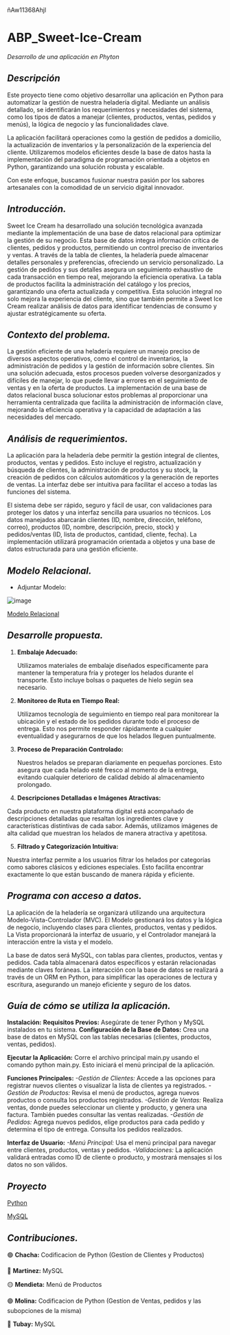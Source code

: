ñAw11368Ahjl
# ABP_Sweet-Ice-Cream
_Desarrollo de una aplicación en Phyton_
## *Descripción*
   Este proyecto tiene como objetivo desarrollar una aplicación en Python para automatizar la gestión de nuestra heladería digital. Mediante un análisis detallado, se identificarán los requerimientos y necesidades del sistema, como los tipos de datos a manejar (clientes, productos, ventas, pedidos y menús), la lógica de negocio y las funcionalidades clave.

La aplicación facilitará operaciones como la gestión de pedidos a domicilio, la actualización de inventarios y la personalización de la experiencia del cliente. Utilizaremos modelos eficientes desde la base de datos hasta la implementación del paradigma de programación orientada a objetos en Python, garantizando una solución robusta y escalable.

Con este enfoque, buscamos fusionar nuestra pasión por los sabores artesanales con la comodidad de un servicio digital innovador.

## *Introducción.*
   Sweet Ice Cream ha desarrollado una solución tecnológica avanzada mediante la implementación de una base de datos relacional para optimizar la gestión de su negocio. Esta base de datos integra información crítica de clientes, pedidos y productos, permitiendo un control preciso de inventarios y ventas. A través de la tabla de clientes, la heladería puede almacenar detalles personales y preferencias, ofreciendo un servicio personalizado. La gestión de pedidos y sus detalles asegura un seguimiento exhaustivo de cada transacción en tiempo real, mejorando la eficiencia operativa. La tabla de productos facilita la administración del catálogo y los precios, garantizando una oferta actualizada y competitiva. Esta solución integral no solo mejora la experiencia del cliente, sino que también permite a Sweet Ice Cream realizar análisis de datos para identificar tendencias de consumo y ajustar estratégicamente su oferta.

## *Contexto del problema.*
   La gestión eficiente de una heladería requiere un manejo preciso de diversos aspectos operativos, como el control de inventarios, la administración de pedidos y la gestión de información sobre clientes. Sin una solución adecuada, estos procesos pueden volverse desorganizados y difíciles de manejar, lo que puede llevar a errores en el seguimiento de ventas y en la oferta de productos. La implementación de una base de datos relacional busca solucionar estos problemas al proporcionar una herramienta centralizada que facilita la administración de información clave, mejorando la eficiencia operativa y la capacidad de adaptación a las necesidades del mercado.

## *Análisis de requerimientos.*
   La aplicación para la heladería debe permitir la gestión integral de clientes, productos, ventas y pedidos. Esto incluye el registro, actualización y búsqueda de clientes, la administración de productos y su stock, la creación de pedidos con cálculos automáticos y la generación de reportes de ventas. La interfaz debe ser intuitiva para facilitar el acceso a todas las funciones del sistema.

   El sistema debe ser rápido, seguro y fácil de usar, con validaciones para proteger los datos y una interfaz sencilla para usuarios no técnicos. Los datos manejados abarcarán clientes (ID, nombre, dirección, teléfono, correo), productos (ID, nombre, descripción, precio, stock) y pedidos/ventas (ID, lista de productos, cantidad, cliente, fecha). La implementación utilizará programación orientada a objetos y una base de datos estructurada para una gestión eficiente.


## *Modelo Relacional.*

- Adjuntar Modelo:

![image](https://github.com/NatalinMartinez/ABP_Sweet-Ice-Cream/assets/173188151/23518a05-3124-4340-a1d6-8908a34eb707)

[Modelo Relacional](https://github.com/NatalinMartinez/ABP_Sweet-Ice-Cream/tree/main/ABP)

## *Desarrolle propuesta.*

1. **Embalaje Adecuado:**  

   Utilizamos materiales de embalaje diseñados específicamente para mantener la temperatura fría y proteger los helados durante el transporte. Esto incluye bolsas o paquetes de hielo según sea necesario.

2. **Monitoreo de Ruta en Tiempo Real:**  

   Utilizamos tecnología de seguimiento en tiempo real para monitorear la ubicación y el estado de los pedidos durante todo el proceso de entrega. Esto nos permite responder rápidamente a cualquier eventualidad y asegurarnos de que los helados lleguen puntualmente.

3. **Proceso de Preparación Controlado:**  

   Nuestros helados se preparan diariamente en pequeñas porciones. Esto asegura que cada helado esté fresco al momento de la entrega, evitando cualquier deterioro de calidad debido al almacenamiento prolongado.

 4. **Descripciones Detalladas e Imágenes Atractivas:**   

   Cada producto en nuestra plataforma digital está acompañado de descripciones detalladas que resaltan los ingredientes clave y características distintivas de cada sabor. Además, utilizamos imágenes de alta calidad que muestran los helados de manera atractiva y apetitosa.

 5. **Filtrado y Categorización Intuitiva:**   

   Nuestra interfaz permite a los usuarios filtrar los helados por categorías como sabores clásicos y ediciones especiales. Esto facilita encontrar exactamente lo que están buscando de manera rápida y eficiente.


## *Programa con acceso a datos.*
   La aplicación de la heladería se organizará utilizando una arquitectura Modelo-Vista-Controlador (MVC). El Modelo gestionará los datos y la lógica de negocio, incluyendo clases para clientes, productos, ventas y pedidos. La Vista proporcionará la interfaz de usuario, y el Controlador manejará la interacción entre la vista y el modelo.

   La base de datos será MySQL, con tablas para clientes, productos, ventas y pedidos. Cada tabla almacenará datos específicos y estarán relacionadas mediante claves foráneas. La interacción con la base de datos se realizará a través de un ORM en Python, para simplificar las operaciones de lectura y escritura, asegurando un manejo eficiente y seguro de los datos.

## *Guía de cómo se utiliza la aplicación.*

**Instalación:**
   **Requisitos Previos:** Asegúrate de tener Python y MySQL instalados en tu sistema.
   **Configuración de la Base de Datos:** Crea una base de datos en MySQL con las tablas necesarias (clientes, productos, ventas, pedidos).

**Ejecutar la Aplicación:** 
   Corre el archivo principal main.py usando el comando python main.py. Esto iniciará el menú principal de la aplicación.

**Funciones Principales:**
   _-Gestión de Clientes:_ Accede a las opciones para registrar nuevos clientes o visualizar la lista de clientes ya registrados.
   _-Gestión de Productos:_ Revisa el menú de productos, agrega nuevos productos o consulta los productos registrados.
   _-Gestión de Ventas:_ Realiza ventas, donde puedes seleccionar un cliente y producto, y genera una factura. También puedes consultar las ventas realizadas.
   _-Gestión de Pedidos:_ Agrega nuevos pedidos, elige productos para cada pedido y determina el tipo de entrega. Consulta los pedidos realizados.

**Interfaz de Usuario:**
   _-Menú Principal:_ Usa el menú principal para navegar entre clientes, productos, ventas y pedidos.
   _-Validaciones:_ La aplicación validará entradas como ID de cliente o producto, y mostrará mensajes si los datos no son válidos.

## *Proyecto*
[Python](https://github.com/NatalinMartinez/ABP_Sweet-Ice-Cream/blob/main/ABP/Heladeria.zip)

[MySQL](https://github.com/NatalinMartinez/ABP_Sweet-Ice-Cream/blob/main/ABP/ABP_PBD.sql)


## *Contribuciones.*
🟢 **Chacha:** Codificacion de Python (Gestíon de Clientes y Productos)

🔵 **Martinez:** MySQL

🟡 **Mendieta:** Menú de Productos 

🟣 **Molina:** Codificacion de Python (Gestíon de Ventas, pedidos y las subopciones de la misma)

🔴 **Tubay:** MySQL

